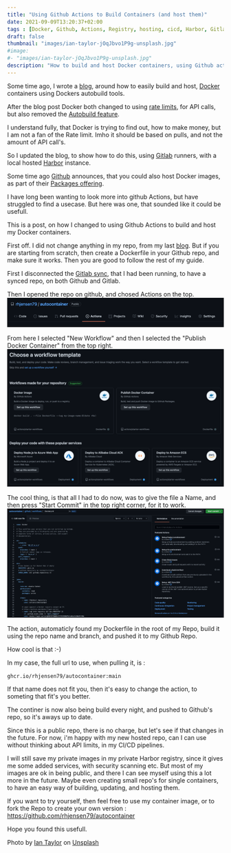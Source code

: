 ```yaml
---
title: "Using Github Actions to Build Containers (and host them)"
date: 2021-09-09T13:20:37+02:00
tags : [Docker, Github, Actions, Registry, hosting, cicd, Harbor, Gitlab]
draft: false
thumbnail: "images/ian-taylor-jOqJbvo1P9g-unsplash.jpg"
#image: 
#- "images/ian-taylor-jOqJbvo1P9g-unsplash.jpg"
description: "How to build and host Docker containers, using Github actions"
---
```

Some time ago, I wrote a [blog](https://www.robert-jensen.dk/posts/2021-easy-updating-cdicd-tools/), around how to easily build and host, [Docker](https://www.docker.com) containers using Dockers autobuild tools.

After the blog post Docker both changed to using [rate limits](https://www.docker.com/increase-rate-limits), for API calls, but also removed the [Autobuild feature](https://www.docker.com/blog/changes-to-docker-hub-autobuilds/).

I understand fully, that Docker is trying to find out, how to make money, but I am not a fan of the Rate limit. Imho it should be based on pulls, and not the amount of API call's.

So I updated the blog, to show how to do this, using [Gitlab](https://gitlab.com) runners, with a local hosted [Harbor](https://goharbor.io) instance.

Some time ago [Github](https://github.com) announces, that you could also host Docker images, as part of their [Packages offering](https://github.com/features/packages).

I have long been wanting to look more into github Actions, but have struggled to find a usecase. But here was one, that sounded like it could be usefull.

This is a post, on how I changed to using Github Actions to build and host my Docker containers.

First off. I did not change anything in my repo, from my last [blog](https://www.robert-jensen.dk/posts/2021-easy-updating-cdicd-tools/).
But if you are starting from scratch, then create a Dockerfile in your Github repo, and make sure it works. Then you are good to follow the rest of my guide.

First I disconnected the [Gitlab sync](https://docs.gitlab.com/ee/user/project/repository/repository_mirroring.html), that I had been running, to have a synced repo, on both Github and Gitlab.

Then I opened the repo on github, and chosed Actions on the top.
![Actions menu](images/actions_menu.png)

From here I selected "New Workflow" and then I selected the "Publish Docker Container" from the top right.
![Publish Docker Container](images/workflow_templates.png)

The cool thing, is that all I had to do now, was to give the file a Name, and then press "Start Commit" in the top right corner, for it to work.
![Action Code](images/action_code.png)

The action, automaticly found my Dockerfile in the root of my Repo, build it using the repo name and branch, and pushed it to my Github Repo.

How cool is that :-)

In my case, the full url to use, when pulling it, is :

```
ghcr.io/rhjensen79/autocontainer:main
```

If that name does not fit you, then it's easy to change the action, to someting that fit's you better.

The continer is now also being build every night, and pushed to Github's repo, so it's aways up to date.

Since this is a public repo, there is no charge, but let's see if that changes in the future.
For now, i'm happy with my new hosted repo, can I can use without thinking about API limits, in my CI/CD pipelines.

I will still save my private images in my private Harbor registry, since it gives me some added services, with security scanning etc. But most of my images are ok in being public, and there I can see myself using this a lot more in the future. Maybe even creating small repo's for single containers, to have an easy way of building, updating, and hosting them.

If you want to try yourself, then feel free to use my container image, or to fork the Repo to create your own version : <https://github.com/rhjensen79/autocontainer>

Hope you found this usefull.

Photo by <a href="https://unsplash.com/@carrier_lost?utm_source=unsplash&utm_medium=referral&utm_content=creditCopyText">Ian Taylor</a> on <a href="https://unsplash.com/s/photos/containers?utm_source=unsplash&utm_medium=referral&utm_content=creditCopyText">Unsplash</a>
  